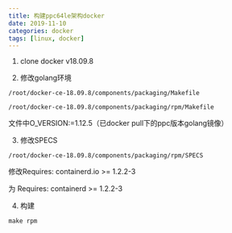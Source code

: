 ```yaml
---
title: 构建ppc64le架构docker
date: 2019-11-10
categories: docker
tags: [linux, docker]
---
```



1. clone docker v18.09.8

2. 修改golang环境
```
/root/docker-ce-18.09.8/components/packaging/Makefile

/root/docker-ce-18.09.8/components/packaging/rpm/Makefile
```

文件中O_VERSION:=1.12.5（已docker pull下的ppc版本golang镜像）


3. 修改SPECS

```
/root/docker-ce-18.09.8/components/packaging/rpm/SPECS
```

修改Requires: containerd.io >= 1.2.2-3

为 Requires: containerd >= 1.2.2-3

4. 构建
```
make rpm
```